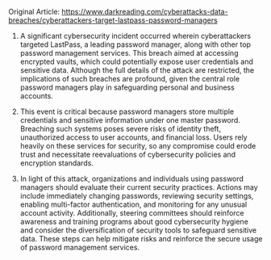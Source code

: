 Original Article: https://www.darkreading.com/cyberattacks-data-breaches/cyberattackers-target-lastpass-password-managers

1) A significant cybersecurity incident occurred wherein cyberattackers targeted LastPass, a leading password manager, along with other top password management services. This breach aimed at accessing encrypted vaults, which could potentially expose user credentials and sensitive data. Although the full details of the attack are restricted, the implications of such breaches are profound, given the central role password managers play in safeguarding personal and business accounts.

2) This event is critical because password managers store multiple credentials and sensitive information under one master password. Breaching such systems poses severe risks of identity theft, unauthorized access to user accounts, and financial loss. Users rely heavily on these services for security, so any compromise could erode trust and necessitate reevaluations of cybersecurity policies and encryption standards.

3) In light of this attack, organizations and individuals using password managers should evaluate their current security practices. Actions may include immediately changing passwords, reviewing security settings, enabling multi-factor authentication, and monitoring for any unusual account activity. Additionally, steering committees should reinforce awareness and training programs about good cybersecurity hygiene and consider the diversification of security tools to safeguard sensitive data. These steps can help mitigate risks and reinforce the secure usage of password management services.